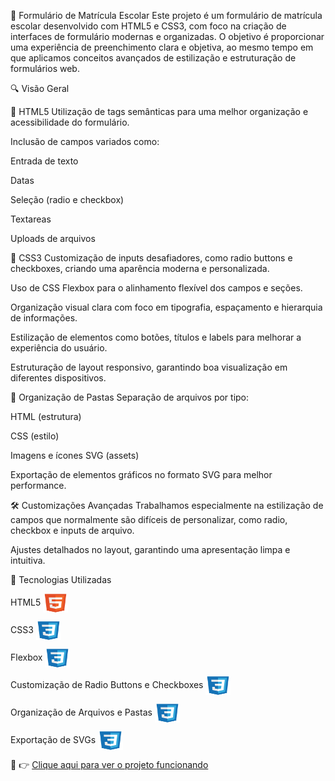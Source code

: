 📝 Formulário de Matrícula Escolar
Este projeto é um formulário de matrícula escolar desenvolvido com HTML5 e CSS3, com foco na criação de interfaces de formulário modernas e organizadas. O objetivo é proporcionar uma experiência de preenchimento clara e objetiva, ao mesmo tempo em que aplicamos conceitos avançados de estilização e estruturação de formulários web.

🔍 Visão Geral

🧱 HTML5
Utilização de tags semânticas para uma melhor organização e acessibilidade do formulário.

Inclusão de campos variados como:

Entrada de texto

Datas

Seleção (radio e checkbox)

Textareas

Uploads de arquivos

🎨 CSS3
Customização de inputs desafiadores, como radio buttons e checkboxes, criando uma aparência moderna e personalizada.

Uso de CSS Flexbox para o alinhamento flexível dos campos e seções.

Organização visual clara com foco em tipografia, espaçamento e hierarquia de informações.

Estilização de elementos como botões, títulos e labels para melhorar a experiência do usuário.

Estruturação de layout responsivo, garantindo boa visualização em diferentes dispositivos.

📁 Organização de Pastas
Separação de arquivos por tipo:

HTML (estrutura)

CSS (estilo)

Imagens e ícones SVG (assets)

Exportação de elementos gráficos no formato SVG para melhor performance.

🛠️ Customizações Avançadas
Trabalhamos especialmente na estilização de campos que normalmente são difíceis de personalizar, como radio, checkbox e inputs de arquivo.

Ajustes detalhados no layout, garantindo uma apresentação limpa e intuitiva.

🚀 Tecnologias Utilizadas

HTML5 <img align="center" alt="icon-HTML" height="30" width="40" src="https://raw.githubusercontent.com/devicons/devicon/master/icons/html5/html5-original.svg"><br>

CSS3 <img align="center" alt="icon-CSS" height="30" width="40" src="https://raw.githubusercontent.com/devicons/devicon/master/icons/css3/css3-original.svg">

Flexbox <img align="center" alt="icon-CSS" height="30" width="40" src="https://raw.githubusercontent.com/devicons/devicon/master/icons/css3/css3-original.svg">

Customização de Radio Buttons e Checkboxes <img align="center" alt="icon-CSS" height="30" width="40" src="https://raw.githubusercontent.com/devicons/devicon/master/icons/css3/css3-original.svg">

Organização de Arquivos e Pastas <img align="center" alt="icon-CSS" height="30" width="40" src="https://raw.githubusercontent.com/devicons/devicon/master/icons/css3/css3-original.svg">

Exportação de SVGs <img align="center" alt="icon-CSS" height="30" width="40" src="https://raw.githubusercontent.com/devicons/devicon/master/icons/css3/css3-original.svg">

📸 👉 <a href="https://fernandocyber.github.io/Projeto-Formulario-de-convite/" target="_blank">Clique aqui para ver o projeto funcionando</a>
